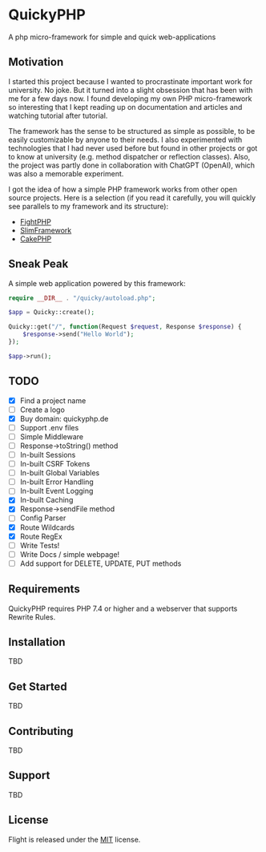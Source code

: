 # QuickyPHP
A php micro-framework for simple and quick web-applications

## Motivation
I started this project because I wanted to procrastinate important work for university. No joke. But it turned into a slight obsession that has been with me for a few days now. I found developing my own PHP micro-framework so interesting that I kept reading up on documentation and articles and watching tutorial after tutorial.

The framework has the sense to be structured as simple as possible, to be easily customizable by anyone to their needs. I also experimented with technologies that I had never used before but found in other projects or got to know at university (e.g. method dispatcher or reflection classes). Also, the project was partly done in collaboration with ChatGPT (OpenAI), which was also a memorable experiment.

I got the idea of how a simple PHP framework works from other open source projects. Here is a selection (if you read it carefully, you will quickly see parallels to my framework and its structure):
- [FightPHP](https://flightphp.com/)
- [SlimFramework](https://www.slimframework.com/)
- [CakePHP](https://cakephp.org/)

## Sneak Peak
A simple web application powered by this framework:
```php
require __DIR__ . "/quicky/autoload.php";

$app = Quicky::create();

Quicky::get("/", function(Request $request, Response $response) {
    $response->send("Hello World");
});

$app->run();
```

## TODO
- [x] Find a project name  
- [ ] Create a logo  
- [x] Buy domain: quickyphp.de
- [ ] Support .env files
- [ ] Simple Middleware
- [ ] Response->toString() method  
- [ ] In-built Sessions  
- [ ] In-built CSRF Tokens  
- [ ] In-built Global Variables  
- [ ] In-built Error Handling  
- [ ] In-built Event Logging  
- [x] In-built Caching
- [x] Response->sendFile method  
- [ ] Config Parser  
- [x] Route Wildcards 
- [x] Route RegEx 
- [ ] Write Tests!
- [ ] Write Docs / simple webpage!
- [ ] Add support for DELETE, UPDATE, PUT methods

## Requirements
QuickyPHP requires PHP 7.4 or higher and a webserver that supports Rewrite Rules.

## Installation
TBD

## Get Started
TBD

## Contributing
TBD

## Support
TBD

## License
Flight is released under the [MIT](http://flightphp.com/license) license.
